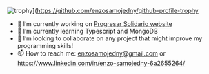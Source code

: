 
![trophy](https://github-profile-trophy.vercel.app/?username=ryo-ma&theme=onedark)](https://github.com/enzosamojedny/github-profile-trophy



- 🔭 I’m currently working on [Progresar Solidario website](https://github.com/henrypfg8/Potenciar-Solidario)
- 🌱 I’m currently learning Typescript and MongoDB
- 👯 I’m looking to collaborate on any project that might improve my programming skills!
- 📫 How to reach me: enzosamojedny@gmail.com or https://www.linkedin.com/in/enzo-samojedny-6a2655264/

